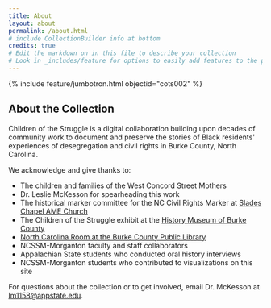 ```yaml
---
title: About
layout: about
permalink: /about.html
# include CollectionBuilder info at bottom
credits: true
# Edit the markdown on in this file to describe your collection
# Look in _includes/feature for options to easily add features to the page
---
```


{% include feature/jumbotron.html objectid="cots002" %}

## About the Collection

Children of the Struggle is a digital collaboration building upon decades of community work to document and preserve the stories of Black residents' experiences of desegregation and civil rights in Burke County, North Carolina.

We acknowledge and give thanks to:

- The children and families of the West Concord Street Mothers
- Dr. Leslie McKesson for spearheading this work
- The historical marker committee for the NC Civil Rights Marker at [Slades Chapel AME Church](https://aahc.nc.gov/programs/nc-civil-rights-trail/nc-civil-rights-virtual-trail/slades-chapel-1961)
- The Children of the Struggle exhibit at the [History Museum of Burke County](https://www.thehistorymuseumofburke.org/)
- [North Carolina Room at the Burke County Public Library](https://bcpls.org/index.php/ncroom/)
- NCSSM-Morganton faculty and staff collaborators
- Appalachian State students who conducted oral history interviews
- NCSSM-Morganton students who contributed to visualizations on this site

For questions about the collection or to get involved, email Dr. McKesson at lm1158@appstate.edu.
